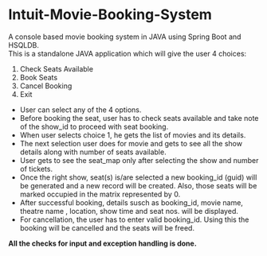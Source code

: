 # Intuit-Movie-Booking-System
A console based movie booking system in JAVA using Spring Boot and HSQLDB.<br>
This is a standalone JAVA application which will give the user 4 choices:<br>
1. Check Seats Available
2. Book Seats
3. Cancel Booking
4. Exit
<UL>
  <LI>User can select any of the 4 options.
  <LI>Before booking the seat, user has to check seats available and take note of the show_id to proceed with seat booking.
  <LI>When user selects choice 1, he gets the list of movies and its details.
  <LI>The next selection user does for movie and gets to see all the show details along with number of seats available.
  <LI>User gets to see the seat_map only after selecting the show and number of tickets.
  <LI>Once the right show, seat(s) is/are selected a new booking_id (guid) will be generated and a new record will be created.
    Also, those seats will be marked occupied in the matrix represented by 0.
  <LI>After successful booking, details susch as booking_id, movie name, theatre name , location, show time and seat nos. will be displayed.
    <LI>For cancellation, the user has to enter valid booking_id. Using this the booking will be cancelled and the seats will be freed.    
</UL>
<B>All the checks for input and exception handling is done.
